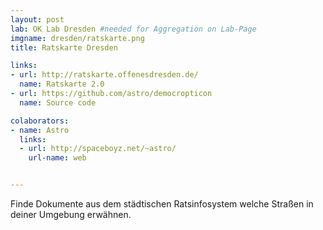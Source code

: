 ```yaml
---
layout: post
lab: OK Lab Dresden #needed for Aggregation on Lab-Page
imgname: dresden/ratskarte.png
title: Ratskarte Dresden

links: 
- url: http://ratskarte.offenesdresden.de/
  name: Ratskarte 2.0
- url: https://github.com/astro/democropticon
  name: Source code

colaborators:
- name: Astro
  links:
  - url: http://spaceboyz.net/~astro/
    url-name: web


---
```


Finde Dokumente aus dem städtischen Ratsinfosystem welche Straßen in
deiner Umgebung erwähnen.
